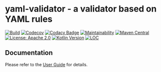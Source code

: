 # yaml-validator - a validator based on YAML rules

[![Build](https://github.com/kezhenxu94/yaml-validator/workflows/Build/badge.svg?branch=master)](https://github.com/kezhenxu94/yaml-validator/actions?query=branch%3Amaster+event%3Apush+workflow%3A%22Build%22)
[![Codecov](https://codecov.io/gh/kezhenxu94/yaml-validator/branch/master/graph/badge.svg?token=7QsMaboevj)](https://codecov.io/gh/kezhenxu94/yaml-validator)
[![Codacy Badge](https://api.codacy.com/project/badge/Grade/5e55c50232844fee86d4eb895f2849f3)](https://www.codacy.com?utm_source=github.com&amp;utm_medium=referral&amp;utm_content=kezhenxu94/yaml-validator&amp;utm_campaign=Badge_Grade)
[![Maintainability](https://api.codeclimate.com/v1/badges/cbabe3360b884d3b8a03/maintainability)](https://codeclimate.com/github/kezhenxu94/yaml-validator/maintainability)
[![Maven Central](https://img.shields.io/maven-central/v/io.github.kezhenxu94/yaml-validator-all)](https://mvnrepository.com/artifact/io.github.kezhenxu94/yaml-validator-all)
[![License: Apache 2.0](https://img.shields.io/badge/License-Apache%20v2.0-blue.svg)](https://apache.org)
[![Kotlin Version](https://img.shields.io/badge/Kotlin-1.3.71-blue.svg)](https://kotlinlang.org)
[![LOC](https://tokei.rs/b1/github/kezhenxu94/yaml-validator?category=lines)](https://github.com/XAMPPRocky/tokei)

## Documentation

Please refer to the [User Guide](https://yaml-validator.com) for details.
